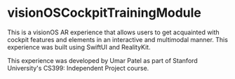 # visionOSCockpitTrainingModule
This is a visionOS AR experience that allows users to get acquainted with cockpit features and elements in an interactive and multimodal manner. This experience was built using SwiftUI and RealityKit.

This experience was developed by Umar Patel as part of Stanford University's CS399: Independent Project course. 
